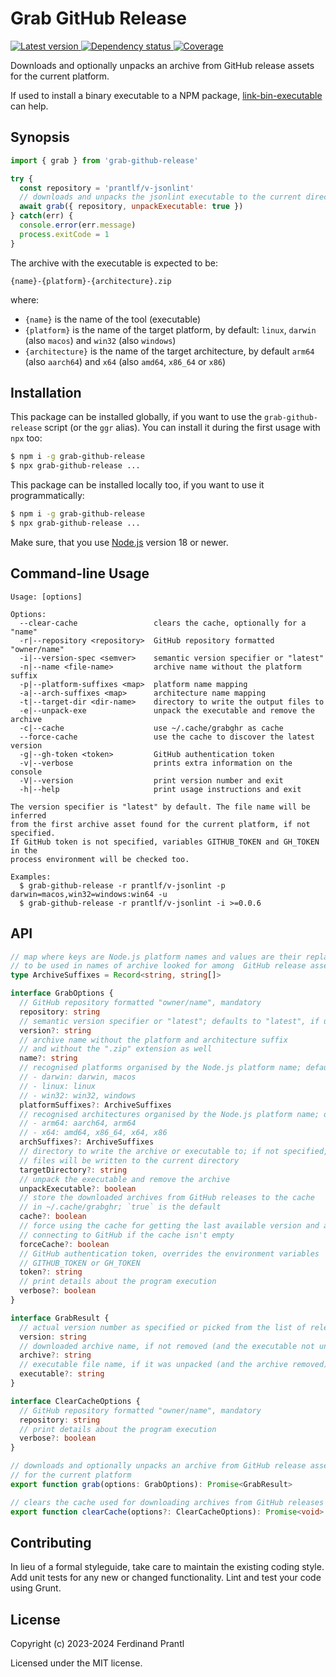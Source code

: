 # Grab GitHub Release

[![Latest version](https://img.shields.io/npm/v/grab-github-release)
 ![Dependency status](https://img.shields.io/librariesio/release/npm/grab-github-release)
](https://www.npmjs.com/package/grab-github-release)
[![Coverage](https://codecov.io/gh/prantlf/grab-github-release/branch/master/graph/badge.svg)](https://codecov.io/gh/prantlf/grab-github-release)

Downloads and optionally unpacks an archive from GitHub release assets for the current platform.

If used to install a binary executable to a NPM package, [link-bin-executable] can help.

## Synopsis

```js
import { grab } from 'grab-github-release'

try {
  const repository = 'prantlf/v-jsonlint'
  // downloads and unpacks the jsonlint executable to the current directory
  await grab({ repository, unpackExecutable: true })
} catch(err) {
  console.error(err.message)
  process.exitCode = 1
}
```

The archive with the executable is expected to be:

    {name}-{platform}-{architecture}.zip

where:

* `{name}` is the name of the tool (executable)
* `{platform}` is the name of the target platform, by default: `linux`, `darwin` (also `macos`) and `win32` (also `windows`)
* `{architecture}` is the name of the target architecture, by default `arm64` (also `aarch64`) and `x64` (also `amd64`, `x86_64` or `x86`)

## Installation

This package can be installed globally, if you want to use the `grab-github-release` script (or the `ggr` alias). You can install it during the first usage with `npx` too:

```sh
$ npm i -g grab-github-release
$ npx grab-github-release ...
```

This package can be installed locally too, if you want to use it programmatically:

```sh
$ npm i -g grab-github-release
$ npx grab-github-release ...
```

Make sure, that you use [Node.js] version 18 or newer.

## Command-line Usage

    Usage: [options]

    Options:
      --clear-cache                 clears the cache, optionally for a "name"
      -r|--repository <repository>  GitHub repository formatted "owner/name"
      -i|--version-spec <semver>    semantic version specifier or "latest"
      -n|--name <file-name>         archive name without the platform suffix
      -p|--platform-suffixes <map>  platform name mapping
      -a|--arch-suffixes <map>      architecture name mapping
      -t|--target-dir <dir-name>    directory to write the output files to
      -e|--unpack-exe               unpack the executable and remove the archive
      -c|--cache                    use ~/.cache/grabghr as cache
      --force-cache                 use the cache to discover the latest version
      -g|--gh-token <token>         GitHub authentication token
      -v|--verbose                  prints extra information on the console
      -V|--version                  print version number and exit
      -h|--help                     print usage instructions and exit

    The version specifier is "latest" by default. The file name will be inferred
    from the first archive asset found for the current platform, if not specified.
    If GitHub token is not specified, variables GITHUB_TOKEN and GH_TOKEN in the
    process environment will be checked too.

    Examples:
      $ grab-github-release -r prantlf/v-jsonlint -p darwin=macos,win32=windows:win64 -u
      $ grab-github-release -r prantlf/v-jsonlint -i >=0.0.6

## API

```ts
// map where keys are Node.js platform names and values are their replacements
// to be used in names of archive looked for among  GitHub release assets
type ArchiveSuffixes = Record<string, string[]>

interface GrabOptions {
  // GitHub repository formatted "owner/name", mandatory
  repository: string
  // semantic version specifier or "latest"; defaults to "latest", if unspecified
  version?: string
  // archive name without the platform and architecture suffix
  // and without the ".zip" extension as well
  name?: string
  // recognised platforms organised by the Node.js platform name; defaults:
  // - darwin: darwin, macos
  // - linux: linux
  // - win32: win32, windows
  platformSuffixes?: ArchiveSuffixes
  // recognised architectures organised by the Node.js platform name; defaults:
  // - arm64: aarch64, arm64
  // - x64: amd64, x86_64, x64, x86
  archSuffixes?: ArchiveSuffixes
  // directory to write the archive or executable to; if not specified,
  // files will be written to the current directory
  targetDirectory?: string
  // unpack the executable and remove the archive
  unpackExecutable?: boolean
  // store the downloaded archives from GitHub releases to the cache
  // in ~/.cache/grabghr; `true` is the default
  cache?: boolean
  // force using the cache for getting the last available version and avoid
  // connecting to GitHub if the cache isn't empty
  forceCache?: boolean
  // GitHub authentication token, overrides the environment variables
  // GITHUB_TOKEN or GH_TOKEN
  token?: string
  // print details about the program execution
  verbose?: boolean
}

interface GrabResult {
  // actual version number as specified or picked from the list of releases
  version: string
  // downloaded archive name, if not removed (and the executable not unpacked)
  archive?: string
  // executable file name, if it was unpacked (and the archive removed)
  executable?: string
}

interface ClearCacheOptions {
  // GitHub repository formatted "owner/name", mandatory
  repository: string
  // print details about the program execution
  verbose?: boolean
}

// downloads and optionally unpacks an archive from GitHub release assets
// for the current platform
export function grab(options: GrabOptions): Promise<GrabResult>

// clears the cache used for downloading archives from GitHub releases
export function clearCache(options?: ClearCacheOptions): Promise<void>
```

## Contributing

In lieu of a formal styleguide, take care to maintain the existing coding style.  Add unit tests for any new or changed functionality. Lint and test your code using Grunt.

## License

Copyright (c) 2023-2024 Ferdinand Prantl

Licensed under the MIT license.

[Node.js]: http://nodejs.org/
[link-bin-executable]: https://github.com/prantlf/link-bin-executable
